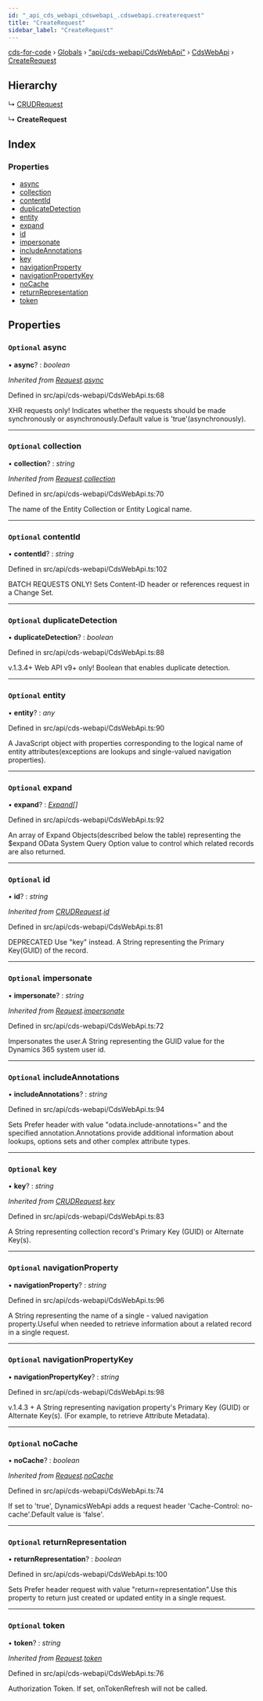 ```yaml
---
id: "_api_cds_webapi_cdswebapi_.cdswebapi.createrequest"
title: "CreateRequest"
sidebar_label: "CreateRequest"
---
```


[cds-for-code](../index.md) › [Globals](../globals.md) › ["api/cds-webapi/CdsWebApi"](../modules/_api_cds_webapi_cdswebapi_.md) › [CdsWebApi](../modules/_api_cds_webapi_cdswebapi_.cdswebapi.md) › [CreateRequest](_api_cds_webapi_cdswebapi_.cdswebapi.createrequest.md)

## Hierarchy

  ↳ [CRUDRequest](_api_cds_webapi_cdswebapi_.cdswebapi.crudrequest.md)

  ↳ **CreateRequest**

## Index

### Properties

* [async](_api_cds_webapi_cdswebapi_.cdswebapi.createrequest.md#optional-async)
* [collection](_api_cds_webapi_cdswebapi_.cdswebapi.createrequest.md#optional-collection)
* [contentId](_api_cds_webapi_cdswebapi_.cdswebapi.createrequest.md#optional-contentid)
* [duplicateDetection](_api_cds_webapi_cdswebapi_.cdswebapi.createrequest.md#optional-duplicatedetection)
* [entity](_api_cds_webapi_cdswebapi_.cdswebapi.createrequest.md#optional-entity)
* [expand](_api_cds_webapi_cdswebapi_.cdswebapi.createrequest.md#optional-expand)
* [id](_api_cds_webapi_cdswebapi_.cdswebapi.createrequest.md#optional-id)
* [impersonate](_api_cds_webapi_cdswebapi_.cdswebapi.createrequest.md#optional-impersonate)
* [includeAnnotations](_api_cds_webapi_cdswebapi_.cdswebapi.createrequest.md#optional-includeannotations)
* [key](_api_cds_webapi_cdswebapi_.cdswebapi.createrequest.md#optional-key)
* [navigationProperty](_api_cds_webapi_cdswebapi_.cdswebapi.createrequest.md#optional-navigationproperty)
* [navigationPropertyKey](_api_cds_webapi_cdswebapi_.cdswebapi.createrequest.md#optional-navigationpropertykey)
* [noCache](_api_cds_webapi_cdswebapi_.cdswebapi.createrequest.md#optional-nocache)
* [returnRepresentation](_api_cds_webapi_cdswebapi_.cdswebapi.createrequest.md#optional-returnrepresentation)
* [token](_api_cds_webapi_cdswebapi_.cdswebapi.createrequest.md#optional-token)

## Properties

### `Optional` async

• **async**? : *boolean*

*Inherited from [Request](_api_cds_webapi_cdswebapi_.cdswebapi.request.md).[async](_api_cds_webapi_cdswebapi_.cdswebapi.request.md#optional-async)*

Defined in src/api/cds-webapi/CdsWebApi.ts:68

XHR requests only! Indicates whether the requests should be made synchronously or asynchronously.Default value is 'true'(asynchronously).

___

### `Optional` collection

• **collection**? : *string*

*Inherited from [Request](_api_cds_webapi_cdswebapi_.cdswebapi.request.md).[collection](_api_cds_webapi_cdswebapi_.cdswebapi.request.md#optional-collection)*

Defined in src/api/cds-webapi/CdsWebApi.ts:70

The name of the Entity Collection or Entity Logical name.

___

### `Optional` contentId

• **contentId**? : *string*

Defined in src/api/cds-webapi/CdsWebApi.ts:102

BATCH REQUESTS ONLY! Sets Content-ID header or references request in a Change Set.

___

### `Optional` duplicateDetection

• **duplicateDetection**? : *boolean*

Defined in src/api/cds-webapi/CdsWebApi.ts:88

v.1.3.4+ Web API v9+ only! Boolean that enables duplicate detection.

___

### `Optional` entity

• **entity**? : *any*

Defined in src/api/cds-webapi/CdsWebApi.ts:90

A JavaScript object with properties corresponding to the logical name of entity attributes(exceptions are lookups and single-valued navigation properties).

___

### `Optional` expand

• **expand**? : *[Expand](_api_cds_webapi_cdswebapi_.cdswebapi.expand.md)[]*

Defined in src/api/cds-webapi/CdsWebApi.ts:92

An array of Expand Objects(described below the table) representing the $expand OData System Query Option value to control which related records are also returned.

___

### `Optional` id

• **id**? : *string*

*Inherited from [CRUDRequest](_api_cds_webapi_cdswebapi_.cdswebapi.crudrequest.md).[id](_api_cds_webapi_cdswebapi_.cdswebapi.crudrequest.md#optional-id)*

Defined in src/api/cds-webapi/CdsWebApi.ts:81

DEPRECATED Use "key" instead. A String representing the Primary Key(GUID) of the record.

___

### `Optional` impersonate

• **impersonate**? : *string*

*Inherited from [Request](_api_cds_webapi_cdswebapi_.cdswebapi.request.md).[impersonate](_api_cds_webapi_cdswebapi_.cdswebapi.request.md#optional-impersonate)*

Defined in src/api/cds-webapi/CdsWebApi.ts:72

Impersonates the user.A String representing the GUID value for the Dynamics 365 system user id.

___

### `Optional` includeAnnotations

• **includeAnnotations**? : *string*

Defined in src/api/cds-webapi/CdsWebApi.ts:94

Sets Prefer header with value "odata.include-annotations=" and the specified annotation.Annotations provide additional information about lookups, options sets and other complex attribute types.

___

### `Optional` key

• **key**? : *string*

*Inherited from [CRUDRequest](_api_cds_webapi_cdswebapi_.cdswebapi.crudrequest.md).[key](_api_cds_webapi_cdswebapi_.cdswebapi.crudrequest.md#optional-key)*

Defined in src/api/cds-webapi/CdsWebApi.ts:83

A String representing collection record's Primary Key (GUID) or Alternate Key(s).

___

### `Optional` navigationProperty

• **navigationProperty**? : *string*

Defined in src/api/cds-webapi/CdsWebApi.ts:96

A String representing the name of a single - valued navigation property.Useful when needed to retrieve information about a related record in a single request.

___

### `Optional` navigationPropertyKey

• **navigationPropertyKey**? : *string*

Defined in src/api/cds-webapi/CdsWebApi.ts:98

v.1.4.3 + A String representing navigation property's Primary Key (GUID) or Alternate Key(s). (For example, to retrieve Attribute Metadata).

___

### `Optional` noCache

• **noCache**? : *boolean*

*Inherited from [Request](_api_cds_webapi_cdswebapi_.cdswebapi.request.md).[noCache](_api_cds_webapi_cdswebapi_.cdswebapi.request.md#optional-nocache)*

Defined in src/api/cds-webapi/CdsWebApi.ts:74

If set to 'true', DynamicsWebApi adds a request header 'Cache-Control: no-cache'.Default value is 'false'.

___

### `Optional` returnRepresentation

• **returnRepresentation**? : *boolean*

Defined in src/api/cds-webapi/CdsWebApi.ts:100

Sets Prefer header request with value "return=representation".Use this property to return just created or updated entity in a single request.

___

### `Optional` token

• **token**? : *string*

*Inherited from [Request](_api_cds_webapi_cdswebapi_.cdswebapi.request.md).[token](_api_cds_webapi_cdswebapi_.cdswebapi.request.md#optional-token)*

Defined in src/api/cds-webapi/CdsWebApi.ts:76

Authorization Token. If set, onTokenRefresh will not be called.
